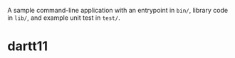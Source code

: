 A sample command-line application with an entrypoint in `bin/`, library code
in `lib/`, and example unit test in `test/`.
# dartt11
